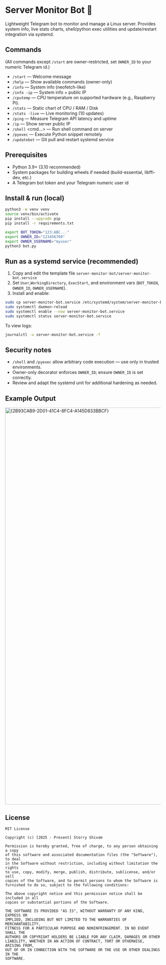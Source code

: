 # Server Monitor Bot 🐧

Lightweight Telegram bot to monitor and manage a Linux server. Provides system info, live stats charts, shell/python exec utilities and update/restart integration via systemd.

## Commands
(All commands except `/start` are owner-restricted, set `OWNER_ID` to your numeric Telegram id.)

- `/start` — Welcome message
- `/help` — Show available commands (owner-only)
- `/info` — System info (neofetch-like)
- `/info -ip` — System info + public IP
- `/cputemp` — CPU temperature on supported hardware (e.g., Raspberry Pi).
- `/stats` — Static chart of CPU / RAM / Disk
- `/stats -live` — Live monitoring (10 updates)
- `/ping` — Measure Telegram API latency and uptime
- `/ip` — Show server public IP
- `/shell` <cmd...> — Run shell command on server
- `/pyexec` <python code> — Execute Python snippet remotely
- `/updatebot` — Git pull and restart systemd service

## Prerequisites
- Python 3.9+ (3.10 recommended)
- System packages for building wheels if needed (build-essential, libffi-dev, etc.)
- A Telegram bot token and your Telegram numeric user id

## Install & run (local)
```bash
python3 -m venv venv
source venv/bin/activate
pip install --upgrade pip
pip install -r requirements.txt

export BOT_TOKEN="123:ABC..."
export OWNER_ID="123456789"
export OWNER_USERNAME="myuser"
python3 bot.py
```

## Run as a systemd service (recommended)
1. Copy and edit the template file `server-monitor-bot/server-monitor-bot.service`
2. Set `User`,`WorkingDirectory`, `ExecStart`, and environment vars (`BOT_TOKEN`, `OWNER_ID`, `OWNER_USERNAME`).
3. Install and enable:

```bash
sudo cp server-monitor-bot.service /etc/systemd/system/server-monitor-bot.service
sudo systemctl daemon-reload
sudo systemctl enable --now server-monitor-bot.service
sudo systemctl status server-monitor-bot.service
```

To view logs:
```bash
journalctl -u server-monitor-bot.service -f
```

## Security notes
- `/shell` and `/pyexec` allow arbitrary code execution — use only in trusted environments.
- Owner-only decorator enforces `OWNER_ID`; ensure `OWNER_ID` is set correctly.
- Review and adapt the systemd unit for additional hardening as needed.

## Example Output

<img width="1543" height="1286" alt="{2B93CAB9-2D01-41C4-8FC4-A145D833BBCF}" src="https://github.com/user-attachments/assets/c4dfdd7b-f7a5-41cc-a652-36ee24acf7fd" />

## License

```
MIT License

Copyright (c) [2025 - Present] Stɑrry Shivɑm

Permission is hereby granted, free of charge, to any person obtaining a copy
of this software and associated documentation files (the "Software"), to deal
in the Software without restriction, including without limitation the rights
to use, copy, modify, merge, publish, distribute, sublicense, and/or sell
copies of the Software, and to permit persons to whom the Software is
furnished to do so, subject to the following conditions:

The above copyright notice and this permission notice shall be included in all
copies or substantial portions of the Software.

THE SOFTWARE IS PROVIDED "AS IS", WITHOUT WARRANTY OF ANY KIND, EXPRESS OR
IMPLIED, INCLUDING BUT NOT LIMITED TO THE WARRANTIES OF MERCHANTABILITY,
FITNESS FOR A PARTICULAR PURPOSE AND NONINFRINGEMENT. IN NO EVENT SHALL THE
AUTHORS OR COPYRIGHT HOLDERS BE LIABLE FOR ANY CLAIM, DAMAGES OR OTHER
LIABILITY, WHETHER IN AN ACTION OF CONTRACT, TORT OR OTHERWISE, ARISING FROM,
OUT OF OR IN CONNECTION WITH THE SOFTWARE OR THE USE OR OTHER DEALINGS IN THE
SOFTWARE.
```

